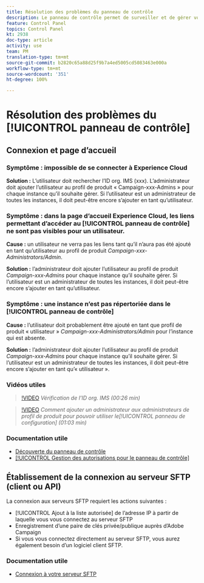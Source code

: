 ```yaml
---
title: Résolution des problèmes du panneau de contrôle
description: Le panneau de contrôle permet de surveiller et de gérer votre capacité de stockage SFTP par instance et d’ajouter des adresses IP aux listes autorisées.
feature: Control Panel
topics: Control Panel
kt: 2938
doc-type: article
activity: use
team: PM
translation-type: tm+mt
source-git-commit: b2820c65a88d25f9b7a4ed5005cd5083463e000a
workflow-type: tm+mt
source-wordcount: '351'
ht-degree: 100%

---
```



# Résolution des problèmes du [!UICONTROL panneau de contrôle]

## Connexion et page d’accueil

### Symptôme : impossible de se connecter à Experience Cloud

**Solution :**
L’utilisateur doit rechercher l’ID org. IMS (xxx). L’administrateur doit ajouter l’utilisateur au profil de produit « Campaign-xxx-Admins » pour chaque instance qu’il souhaite gérer. Si l’utilisateur est un administrateur de toutes les instances, il doit peut-être encore s’ajouter en tant qu’utilisateur.

### Symptôme : dans la page d’accueil Experience Cloud, les liens permettant d’accéder au [!UICONTROL panneau de contrôle] ne sont pas visibles pour un utilisateur.

**Cause :**
un utilisateur ne verra pas les liens tant qu’il n’aura pas été ajouté en tant qu’utilisateur au profil de produit _Campaign-xxx-Administrators/Admin_.

**Solution :**
l’administrateur doit ajouter l’utilisateur au profil de produit _Campaign-xxx-Admins_ pour chaque instance qu’il souhaite gérer. Si l’utilisateur est un administrateur de toutes les instances, il doit peut-être encore s’ajouter en tant qu’utilisateur.

### Symptôme : une instance n’est pas répertoriée dans le [!UICONTROL panneau de contrôle]

**Cause :**
l’utilisateur doit probablement être ajouté en tant que profil de produit « utilisateur » _Campaign-xxx-Administrators/Admin_ pour l’instance qui est absente.

**Solution :**
l’administrateur doit ajouter l’utilisateur au profil de produit _Campaign-xxx-Admins_ pour chaque instance qu’il souhaite gérer. Si l’utilisateur est un administrateur de toutes les instances, il doit peut-être encore s’ajouter en tant qu’« utilisateur ».

### Vidéos utiles

>[!VIDEO](https://video.tv.adobe.com/v/27183?quality=12)
*Vérification de l’ID org. IMS (00:26 min)*

>[!VIDEO](https://video.tv.adobe.com/v/27147?quality=12)
*Comment ajouter un administrateur aux administrateurs de profil de produit pour pouvoir utiliser le[!UICONTROL panneau de configuration] (01:03 min)*

### Documentation utile

* [Découverte du panneau de contrôle](https://helpx.adobe.com/fr/campaign/kb/control-panel-overview.html)
* [[!UICONTROL Gestion des autorisations pour le panneau de contrôle]](https://helpx.adobe.com/fr/campaign/kb/control-panel-access.html)

## Établissement de la connexion au serveur SFTP (client ou API)

La connexion aux serveurs SFTP requiert les actions suivantes :

* [!UICONTROL Ajout à la liste autorisée] de l’adresse IP à partir de laquelle vous vous connectez au serveur SFTP
* Enregistrement d’une paire de clés privée/publique auprès d’Adobe Campaign
* Si vous vous connectez directement au serveur SFTP, vous aurez également besoin d’un logiciel client SFTP.

### Documentation utile

* [Connexion à votre serveur SFTP](https://helpx.adobe.com/fr/campaign/kb/control-panel-sftp.html#LoggingintoyourSFTPserver)

